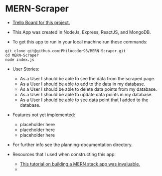 # MERN-Scraper

- [Trello Board for this project.](https://trello.com/b/hCk4IbUn/project-4)

- This App was created in NodeJs, Express, ReactJS, and MongoDB.

- To get this app to run in your local machine run these commands:
```
git clone git@github.com:Philocoder93/MERN-Scraper.git
cd MERN-Scraper
node index.js
```

- User Stories:
  + As a User I should be able to see the data from the scraped page.
  + As a User I should be able to add to the data in my database.
  + As a User I should be able to delete data points from my database.
  + As a User I should be able to update data points in my database.
  + As a User I should be able to see data point that I added to the database.

- Features not yet implemented:
  + placeholder here
  + placeholder here
  + placeholder here

- For further info see the planning-documentation directory.

- Resources that I used when constructing this app:
  + [This tutorial on building a MERN stack app was invaluable.](https://github.com/Philocoder93/mernCommentBox)
  + 
